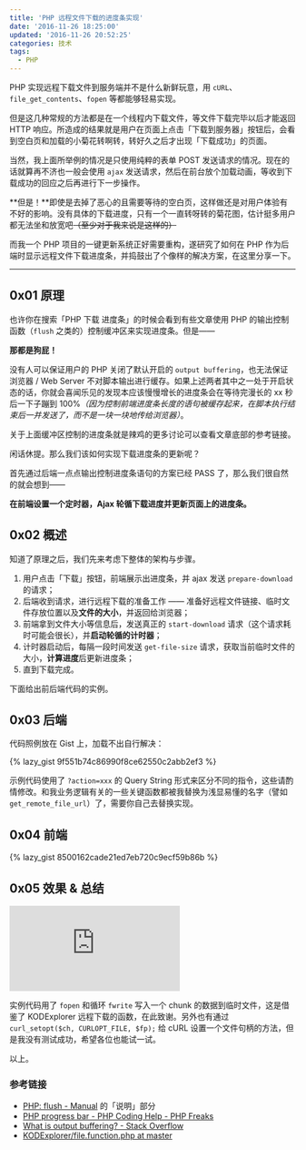 ```yaml
---
title: 'PHP 远程文件下载的进度条实现'
date: '2016-11-26 18:25:00'
updated: '2016-11-26 20:52:25'
categories: 技术
tags:
  - PHP
---
```


PHP 实现远程下载文件到服务端并不是什么新鲜玩意，用 `cURL`、`file_get_contents`、`fopen` 等都能够轻易实现。

但是这几种常规的方法都是在一个线程内下载文件，等文件下载完毕以后才能返回 HTTP 响应。所造成的结果就是用户在页面上点击「下载到服务器」按钮后，会看到空白页和加载的小菊花转啊转，转好久之后才出现「下载成功」的页面。

当然，我上面所举例的情况是只使用纯粹的表单 POST 发送请求的情况。现在的话就算再不济也一般会使用 `ajax` 发送请求，然后在前台放个加载动画，等收到下载成功的回应之后再进行下一步操作。

**但是！**即使是去掉了恶心的且需要等待的空白页，这样做还是对用户体验有不好的影响。没有具体的下载进度，只有一个一直转呀转的菊花图，估计挺多用户都无法坐和放宽吧~~（至少对于我来说是这样的）~~

而我一个 PHP 项目的一键更新系统正好需要重构，遂研究了如何在 PHP 作为后端时显示远程文件下载进度条，并捣鼓出了个像样的解决方案，在这里分享一下。

<!--more-->

------------------

## 0x01 原理

也许你在搜索「PHP 下载 进度条」的时候会看到有些文章使用 PHP 的输出控制函数（`flush` 之类的）控制缓冲区来实现进度条。但是——

**那都是狗屁！**

没有人可以保证用户的 PHP 关闭了默认开启的 `output buffering`，也无法保证 浏览器 / Web Server 不对脚本输出进行缓存。如果上述两者其中之一处于开启状态的话，你就会喜闻乐见的发现本应该慢慢增长的进度条会在等待完漫长的 xx 秒后一下子蹦到 100%_（因为控制前端进度条长度的语句被缓存起来，在脚本执行结束后一并发送了，而不是一块一块地传给浏览器）_。

关于上面缓冲区控制的进度条就是辣鸡的更多讨论可以查看文章底部的参考链接。

闲话休提。那么我们该如何实现下载进度条的更新呢？

首先通过后端一点点输出控制进度条语句的方案已经 PASS 了，那么我们很自然的就会想到——

**在前端设置一个定时器，Ajax 轮循下载进度并更新页面上的进度条。**

## 0x02 概述

知道了原理之后，我们先来考虑下整体的架构与步骤。

1. 用户点击「下载」按钮，前端展示出进度条，并 ajax 发送 `prepare-download` 的请求；
2. 后端收到请求，进行远程下载的准备工作 —— 准备好远程文件链接、临时文件存放位置以及**文件的大小**，并返回给浏览器；
3. 前端拿到文件大小等信息后，发送真正的 `start-download` 请求（这个请求耗时可能会很长），并**启动轮循的计时器**；
4. 计时器启动后，每隔一段时间发送 `get-file-size` 请求，获取当前临时文件的大小，**计算进度**后更新进度条；
5. 直到下载完成。

下面给出前后端代码的实例。

## 0x03 后端

代码照例放在 Gist 上，加载不出自行解决：

{% lazy_gist 9f551b74c86990f8ce62550c2abb2ef3 %}

示例代码使用了 `?action=xxx` 的 Query String 形式来区分不同的指令，这些请酌情修改。和我业务逻辑有关的一些关键函数都被我替换为浅显易懂的名字（譬如 `get_remote_file_url`）了，需要你自己去替换实现。

## 0x04 前端

{% lazy_gist 8500162cade21ed7eb720c9ecf59b86b %}

## 0x05 效果 & 总结

![效果图](https://img.prinzeugen.net/image.php?di=8CFM)

实例代码用了 `fopen` 和循环 `fwrite` 写入一个 chunk 的数据到临时文件，这是借鉴了 KODExplorer 远程下载的函数，在此致谢。另外也有通过 `curl_setopt($ch, CURLOPT_FILE, $fp);` 给 cURL 设置一个文件句柄的方法，但是我没有测试成功，希望各位也能试一试。

以上。

### 参考链接

- [PHP: flush - Manual](http://php.net/manual/zh/function.flush.php) 的「说明」部分
- [PHP progress bar - PHP Coding Help - PHP Freaks](https://forums.phpfreaks.com/topic/201119-php-progress-bar/)
- [What is output buffering? - Stack Overflow](http://stackoverflow.com/questions/2832010/what-is-output-buffering)
- [KODExplorer/file.function.php at master
](https://github.com/kalcaddle/KODExplorer/blob/master/lib/function/file.function.php#L697)


